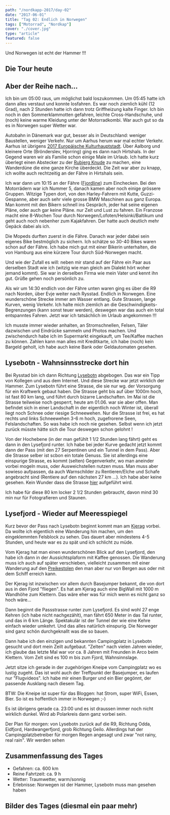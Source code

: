 ```yaml
---
path: "/nordkapp-2017/day-02"
date: "2017-06-01"
title: "Tag 02: Endlich in Norwegen"
tags: ["Motorrad", "Nordkap"]
cover: "./cover.jpg"
type: "article"
featured: false
---
```


Und Norwegen ist echt der Hammer !!!

## Die Tour heute

<rehype-image src="Tour-Day-02.png"><center></center></rehype-image>

## Aber der Reihe nach...

Ich bin um 05:00 raus, um möglichst bald loszukommen. Um 05:45 hatte ich dann alles verstaut und konnte losfahren. Es war noch ziemlich kühl (12 Grad), nach 2 Stunden hatte ich dann trotz Griffheizung kalte Finger. Ich bin noch in den Sommerklammotten gefahren, leichte Cross-Handschuhe, und (noch) keine warme Kleidung unter der Motorradkombi. War auch gut so da es in Norwegen super Wetter war.

<rehype-image src="IMG_1196.JPG"><center></center></rehype-image>

Autobahn in Dänemark war gut, besser als in Deutschland: weniger Baustellen, weniger Verkehr. Nur um Aarhus herum war mal echter Verkehr. Aarhus ist übrigens [2017 Europäische Kulturhauptstadt](http://www.aarhus2017.dk/de/). Über Aalborg und kleinere Orte (Brönderslev, Hjorring) ging es dann nach Hirtshals. In der Gegend waren wir als Familie schon einige Male im Urlaub. Ich hatte kurz überlegt einen Abstecker zu der [Rubjerg Knude](https://en.wikipedia.org/wiki/Rubjerg_Knude_lighthouse) zu machen, eine Wanderdüne die eine ganze Kirche überdeckt. Die Zeit war aber zu knapp, ich wollte auch rechtzeitig an der Fähre in Hirtshals sein.

Ich war dann um 10:15 an der Fähre ([Fjordline](https://www.fjordline.com/en/hirtshals-kristiansand/)) zum Einchecken. Bei den Motorrädern war ich Nummer 5, danach kamen aber noch einige grössere Gruppen. Witzige Typen dort, von den Harley-Fahrern mit Kutte, Guzzi-Gespanne, aber auch sehr viele grosse BMW Maschinen aus ganz Europa. Man kommt mit den Bikern schnell ins Gespräch, jeder hat seine eigenen Pläne, oder auch gar keine Pläne. nur Zeit und Lust zu fahren. Ein Franzose macht eine 8-Wochen Tour durch Norwegen/Lofoten/Helsinki/Baltikum und geht auch noch nebenher zum Kajakfahren. Der hatte auch deutlich mehr Gepäck dabei als ich.

Die Mopeds durften zuerst in die Fähre. Danach war jeder dabei sein eigenes Bike bestmöglich zu sichern. Ich schätze so 30-40 Bikes waren schon auf der Fähre. Ich habe mich gut mit einer Bikerin unterhalten, die von Hamburg aus eine kürzere Tour durch Süd-Norwegen macht.

Und wie der Zufall es will: neben mir stand auf der Fähre ein Paar aus derselben Stadt wie ich (witzig wie man gleich am Dialekt hört woher jemand kommt). Sie war in derselben Firma wie mein Vater und kennt ihn gut. Grüße gehen noch persönlich zu.

<photo-composition>
<rehype-image src="IMG_1209.JPG"><center></center></rehype-image>
<rehype-image src="IMG_1243.JPG"><center></center></rehype-image>
</photo-composition>

Als wir um 14:30 endlich von der Fähre unten waren ging es über die R9 nach Norden, über Evje weiter nach Rysstad. Endlich in Norwegen. Eine wunderschöne Strecke immer am Wasser entlang. Gute Strassen, lange Kurven, wenig Verkehr. Ich halte mich ziemlich an die Geschwindigkeits-Begrenzungen (kann sonst teuer werden), deswegen war das auch ein total entspanntes Fahren. Jetzt war ich tatsächlich im Urlaub angekommen !!!

Ich musste immer wieder anhalten, an Stromschnellen, Felsen, Täler dazwischen und Eindrücke sammeln und Photos machen. Und zwischendurch habe ich im Supermarkt eingekauft, um Tee/Kaffee machen zu können. Zahlen kann man alles mit Kreditkarte, ich habe (noch) kein Bargeld geholt, ich habe auch keine Bank oder Geldautomaten gesehen.

<photo-composition>
<rehype-image src="IMG_1290.JPG"><center></center></rehype-image>
<rehype-image src="IMG_1292.MOV"><center></center></rehype-image>
</photo-composition>

## Lysebotn - Wahnsinnsstrecke dort hin

Bei Rysstad bin ich dann Richtung [Lysebotn](https://de.wikipedia.org/wiki/Lysebotn) abgebogen. Das war ein Tipp von Kollegen und aus dem Internet. Und diese Strecke war jetzt wirklich der Hammer. Zum Lysebotn führt eine Strasse, die sie nur wg. der Vorsorgung für ein Kraftwerk gebaut haben. Die Strasse geht bis auf über 1000m hoch, ist fast 80 km lang, und führt durch bizarre Landschaften. Im Mai ist die Strasse teilweise noch gesperrt, heute am 01.06. war sie aber offen. Man befindet sich in einer Landschaft in der eigentlich noch Winter ist, überall liegt noch Schnee oder riesige Schneewehen. Nur die Strasse ist frei, es hat rechts und links Schneewehen 3-6 m hoch, zugefrorene Seen, Felslandschaften. So was habe ich noch nie gesehen. Selbst wenn ich jetzt zurück müsste hätte sich die Tour deswegen schon gelohnt !

<photo-composition>
<rehype-image src="IMG_1449.JPG"><center></center></rehype-image>
<rehype-image src="IMG_1353.JPG"><center></center></rehype-image>
</photo-composition>

Von der Hochebene (in der man gefühlt 1 1/2 Stunden lang fährt) geht es dann in den Lysefjord runter. Ich habe bei jeder Kurve gedacht jetzt kommt dann der Pass (mit den 27 Serpentinen und ein Tunnel in dem Pass). Aber die Strasse selber ist scbon ein totale Genuss. Sie ist allerdings eine einspurige Strasse, es kommt (selten) Gegenverkehr, wo man aneinder vorbei mogeln muss, oder Ausweichstellen nutzen muss. Man muss aber sowieso aufpassen, da auch Warnschilder zu Rentieren/Elche und Schafe angebracht sind (Rentiere auf den nächsten 27 km ...). Ich habe aber keine gesehen. Kein Wunder dass die Strasse [hier](http://www.dangerousroads.org/europe/norway/76-lysebotn-road-norway.html) aufgeführt wird.

Ich habe für diese 80 km locker 2 1/2 Stunden gebraucht, davon mind 30 min nur für Fotografieren und Staunen.

## Lysefjord - Wieder auf Meeresspiegel

Kurz bevor der Pass nach Lysebotn beginnt kommt man am [Kjerag](https://de.wikipedia.org/wiki/Kjerag) vorbei. Da wollte ich eigentlich eine Wanderung hin machen, um den eingeklemmten Felsblock zu sehen. Das dauert aber mindestens 4-5 Stunden, und heute war es zu spät und ich schlicht zu müde.

Vom Kjerag hat man einen wunderschönen Blick auf den Lysefjord, den habe ich dann in der Aussichtsplaform mit Kaffee genossen. Die Wanderung muss ich auch auf später verschieben, vielleicht zusammen mit einer Wanderung auf den [Preikestolen](https://de.wikipedia.org/wiki/Preikestolen) den man aber nur von Bergen aus oder mit dem Schiff erreich kann.

Der Kjerag ist inzwischen vor allem durch Basejumper bekannt, die von dort aus in den Fjord "fliegen". Es hat am Kjerag auch eine BigWall mit 1000 m Wandhöhe zum Klettern. Das wäre eher was für mich wenn es nicht ganz so hoch wäre...

<rehype-image src="IMG_1460.JPG"><center></center></rehype-image>

Dann beginnt die Passstrasse runter zum Lysefjord. Es sind wohl 27 enge Kehren (ich habe nicht nachgezählt), man fährt 650 Meter in das Tal runter, und das in 6 km Länge. Spektakulär ist der Tunnel der wie eine Kehre einfach wieder umkehrt. Und das alles natürlich einspurig. Die Norweger sind ganz schön durchgeknallt was die so bauen.

<rehype-image src="IMG_1462.JPG"><center></center></rehype-image>

Dann habe ich den einzigen und bekannten Campingplatz in Lysebotn gesucht und dort mein Zeilt aufgebaut. "Zelten" nach vielen Jahren wieder, ich glaube das letzte Mal war vor ca. 8 Jahren mit Freunden in Arco beim Klettern. Vom Zelt sind es 100 m bis zum Fjord, Wahnsinnslage.

<rehype-image src="IMG_1471.JPG"><center></center></rehype-image>

Jetzt sitze ich gerade in der zugehörigen Kneipe vom Campingplatz wo es lustig zugeht. Das ist wohl auch der Treffpunkt der Basejumper, es laufen nur "Flugvideos". Ich habe mir einen Burger und ein Bier gegönnt, der passende Ausklang nach diesem Tag.

<rehype-image src="IMG_1485.JPG"><center></center></rehype-image>

BTW: Die Kneipe ist super für das Bloggen: hat Strom, super WiFi, Essen, Bier. So ist es hoffentlich immer in Norwegen ;-)

Es ist übrigens gerade ca. 23:00 und es ist draussen immer noch nicht wirklich dunkel. Wird ab Polarkreis dann ganz vorbei sein.

Der Plan für morgen: von Lysebotn zurück auf die R9, Richtung Odda, Eidfjord, Hardwangerfjord, grob Richtung Geilo. Allerdings hat der Campingplatzbetreiber für morgen Regen angesagt und zwar "not rainy, real rain". Wir werden sehen

## Zusammenfassung des Tages

* Gefahren: ca. 600 km
* Reine Fahrtzeit: ca. 9 h
* Wetter: Traumwetter, warm/sonnig
* Erlebnisse: Norwegen ist der Hammer, Lysebotn muss man gesehen haben

## Bilder des Tages (diesmal ein paar mehr)

<photo-composition>
<rehype-image src="IMG_1212.JPG"><center></center></rehype-image>
<rehype-image src="IMG_1217.JPG"><center></center></rehype-image>
<rehype-image src="IMG_1288.JPG"><center></center></rehype-image>
<rehype-image src="IMG_1327.JPG"><center></center></rehype-image>
<rehype-image src="IMG_1348.JPG"><center></center></rehype-image>
<rehype-image src="IMG_1372.JPG"><center></center></rehype-image>
<rehype-image src="IMG_1418.JPG"><center></center></rehype-image>
<rehype-image src="IMG_1429.JPG"><center></center></rehype-image>
<rehype-image src="IMG_1435.JPG"><center></center></rehype-image>
<rehype-image src="IMG_1452.JPG"><center></center></rehype-image>
</photo-composition>




